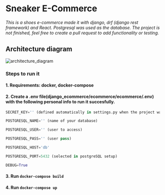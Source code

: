 # Sneaker E-Commerce


###### This is a shoes e-commerce made it with django, drf (django rest framework) and React. Postgresql was used as the database. The project is not finished, feel free to create a pull request to add functionality or testing.

## Architecture diagram
![architecture_diagram](https://github.com/MathiasDoVale/react_ecommerce/assets/25461133/d200a938-e716-4489-acc5-aa6c3d54f35a)

### Steps to run it
#### 1. Requirements: docker, docker-compose
#### 2. Create a .env file(django_ecommerce/ecommerce/ecommerce/.env) with the following personal info to run it succesfully.


```python
SECRET_KEY='' (defined automatically in settings.py when the project was created, you can use anything)

POSTGRESQL_NAME='' (name of your database)

POSTGRESQL_USER='' (user to access)

POSTGRESQL_PASS='' (user pass)

POSTGRESQL_HOST='db'

POSTGRESQL_PORT=5432 (selected in postgreSQL setup)

DEBUG=True
```

#### 3. Run ```docker-compose build ```
#### 4. Run ```docker-compose up```

